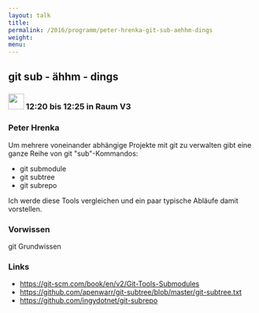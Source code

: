 ```yaml
---
layout: talk
title:
permalink: /2016/programm/peter-hrenka-git-sub-aehhm-dings
weight:
menu:
---
```

## git sub - ähhm - dings

### <img height = "32" src="../../../images/lightning.svg"> 12:20 bis 12:25 in Raum V3

### Peter Hrenka

Um mehrere voneinander abhängige Projekte mit git zu verwalten gibt eine ganze Reihe von git "sub"-Kommandos:

- git submodule
- git subtree
- git subrepo

Ich werde diese Tools vergleichen und ein paar typische Abläufe damit vorstellen.

### Vorwissen

git Grundwissen

### Links

- <a href="https://git-scm.com/book/en/v2/Git-Tools-Submodules" target="_blank">https://git-scm.com/book/en/v2/Git-Tools-Submodules</a>
- <a href="https://github.com/apenwarr/git-subtree/blob/master/git-subtree.txt" target="_blank">https://github.com/apenwarr/git-subtree/blob/master/git-subtree.txt</a>
- <a href="https://github.com/ingydotnet/git-subrepo" target="_blank">https://github.com/ingydotnet/git-subrepo</a>
